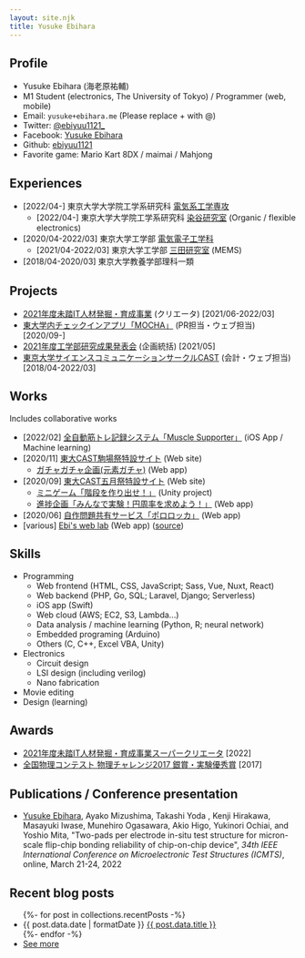```yaml
---
layout: site.njk
title: Yusuke Ebihara
---
```


## Profile

- Yusuke Ebihara (海老原祐輔)
- M1 Student (electronics, The University of Tokyo) / Programmer (web, mobile)
- Email: `yusuke+ebihara.me` (Please replace + with @)
- Twitter: [@ebiyuu1121_](https://twitter.com/ebiyuu1121_)
- Facebook: [Yusuke Ebihara](https://www.facebook.com/yuusuke.ebihara.7/)
- Github: [ebiyuu1121](https://github.com/ebiyuu1121)
- Favorite game: Mario Kart 8DX / maimai / Mahjong

## Experiences

- [2022/04-] 東京大学大学院工学系研究科 [電気系工学専攻](https://www.eeis.t.u-tokyo.ac.jp)
  - [2022/04-] 東京大学大学院工学系研究科 [染谷研究室](http://www.ntech.t.u-tokyo.ac.jp) (Organic / flexible electronics)
- [2020/04-2022/03] 東京大学工学部 [電気電子工学科](https://www.ee.t.u-tokyo.ac.jp/)
  - [2021/04-2022/03] 東京大学工学部 [三田研究室](https://www.if.t.u-tokyo.ac.jp) (MEMS)
- [2018/04-2020/03] 東京大学教養学部理科一類


## Projects

- [2021年度未踏IT人材発掘・育成事業](https://www.ipa.go.jp/jinzai/mitou/2021/gaiyou_sd-3.html) (クリエータ) [2021/06-2022/03]
- [東大学内チェックインアプリ「MOCHA」](https://mocha.t.u-tokyo.ac.jp) (PR担当・ウェブ担当) [2020/09-]
- [2021年度工学部研究成果発表会](https://2021.eeic.jp/) (企画統括) [2021/05]
- [東京大学サイエンスコミュニケーションサークルCAST](https://ut-cast.net/) (会計・ウェブ担当) [2018/04-2022/03]

## Works

Includes collaborative works

- [2022/02] [全自動筋トレ記録システム「Muscle Supporter」](https://muscle-supporter.com/) (iOS App / Machine learning)
- [2020/11] [東大CAST駒場祭特設サイト](https://ut-cast.net/komafes2020/) (Web site)
  - [ガチャガチャ企画(元素ガチャ)](https://ut-cast.net/komafes2020/gacha/) (Web app)
- [2020/09] [東大CAST五月祭特設サイト](https://ut-cast.net/mayfes2020/) (Web site)
  - [ミニゲーム「階段を作り出せ！」](https://ut-cast.net/mayfes2020/minigame/tsumiki/) (Unity project)
  - [進捗企画「みんなで実験！円周率を求めよう！」](https://ut-cast.net/mayfes2020/data-collecting/) (Web app)
- [2020/06] [自作問題共有サービス「ポロロッカ」](https://pororocca.com/) (Web app)
- [various] [Ebi's web lab](https://lab.ebiyuu.com/) (Web app) ([source](https://github.com/ebiyuu1121/web-lab))

## Skills

- Programming
  - Web frontend (HTML, CSS, JavaScript; Sass, Vue, Nuxt, React)
  - Web backend (PHP, Go, SQL; Laravel, Django; Serverless)
  - iOS app (Swift)
  - Web cloud (AWS; EC2, S3, Lambda...)
  - Data analysis / machine learning (Python, R; neural network)
  - Embedded programing (Arduino)
  - Others (C, C++, Excel VBA, Unity)
- Electronics
  - Circuit design
  - LSI design (including verilog)
  - Nano fabrication
- Movie editing
- Design (learning)

## Awards

- [2021年度未踏IT人材発掘・育成事業スーパークリエータ](https://www.ipa.go.jp/jinzai/mitou/2021/20220527.html)  [2022]
- [全国物理コンテスト 物理チャレンジ2017 銀賞・実験優秀賞](http://www.jpho.jp/2017schedule.html) [2017]

## Publications / Conference presentation

- <u>Yusuke Ebihara</u>, Ayako Mizushima, Takashi Yoda , Kenji Hirakawa, Masayuki Iwase, Munehiro Ogasawara, Akio Higo, Yukinori Ochiai, and Yoshio Mita, "Two-pads per electrode in-situ test structure for micron-scale flip-chip bonding reliability of chip-on-chip device", <i>34th IEEE International Conference on Microelectronic Test Structures (ICMTS)</i>, online, March 21-24, 2022

## Recent blog posts

<ul>
{%- for post in collections.recentPosts -%}
  <li>
    {{ post.data.date | formatDate }}
    <a href="{{post.url}}">{{ post.data.title }}</a>
  </li>
{%- endfor -%}
  <li>
    <a href="/post">See more</a>
  </li>
</ul>


